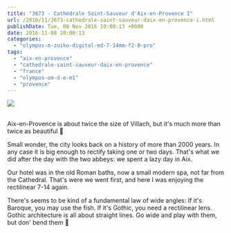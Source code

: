 ```yaml
---
title: "3673 - Cathédrale Saint-Sauveur d'Aix-en-Provence I"
url: /2016/11/3673-cathedrale-saint-sauveur-daix-en-provence-i.html
publishDate: Tue, 08 Nov 2016 19:00:13 +0000
date: 2016-11-08 20:00:13
categories: 
  - "olympus-m-zuiko-digital-ed-7-14mm-f2-8-pro"
tags: 
  - "aix-en-provence"
  - "cathedrale-saint-sauveur-daix-en-provence"
  - "france"
  - "olympus-om-d-e-m1"
  - "provence"
---
```

<div class="container">
<div class="center"><a target="_blank" href="https://d25zfm9zpd7gm5.cloudfront.net/1200x1200/2016/20160621_095437_lr.jpg"><img class="webfeedsFeaturedVisual" src="https://d25zfm9zpd7gm5.cloudfront.net/0600x0600/2016/20160621_095437_lr.jpg" /></a></div>
</div>
<br />

Aix-en-Provence is about twice the size of Villach, but it's much more than twice as beautiful 🙂

<a target="_blank" href="https://d25zfm9zpd7gm5.cloudfront.net/1200x1200/2016/20160621_095409_lr.jpg"><img style="margin: 0pt 0px 0pt 10px; float: right;" src="https://d25zfm9zpd7gm5.cloudfront.net/0150x0150/2016/20160621_095409_lr.jpg" alt="" border="0" /></a> Small wonder, the city looks back on a history of more than 2000 years. In any case it is big enough to rectify taking one or two days. That's what we did after the day with the two abbeys: we spent a lazy day in Aix.

<a target="_blank" href="https://d25zfm9zpd7gm5.cloudfront.net/1200x1200/2016/20160621_095314_lr.jpg"><img style="margin: 0pt 10px 0pt 0px; float: left;" src="https://d25zfm9zpd7gm5.cloudfront.net/0150x0150/2016/20160621_095314_lr.jpg" alt="" border="0" /></a> Our hotel was in the old Roman baths, now a small modern spa, not far from the Cathedral. That's were we went first, and here I was enjoying the rectilinear 7-14 again.

There's seems to be kind of a fundamental law of wide angles: If it's Baroque, you may use the fish. If it's Gothic, you need a rectilinear lens. Gothic architecture is all about straight lines. Go wide and play with them, but don' bend them 🙂
